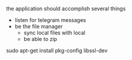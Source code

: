 the application should accomplish several things
- listen for telegram messages
- be the file manager
    - sync local files with local
    - be able to zip

sudo apt-get install pkg-config libssl-dev